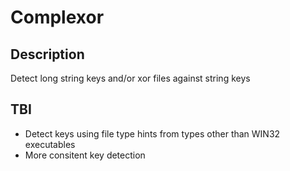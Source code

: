 # Complexor

## Description

Detect long string keys and/or xor files against string keys

## TBI

* Detect keys using file type hints from types other than WIN32 executables
* More consitent key detection

